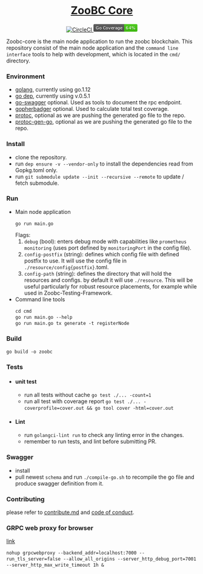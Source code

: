 <h1 align="center">
  <a href="https://github.com/zoobc/zoobc-core">
    ZooBC Core
  </a>
</h1>
<p align="center">
  <a href="https://circleci.com/gh/zoobc/zoobc-core">
    <img src="https://circleci.com/gh/zoobc/zoobc-core.svg?style=svg&circle-token=cdd770bcb30a201696bb10e76ed15504cf235a9f" alt="CircleCI"/>
  </a>
  <a href="#">
    <img src="./coverage_badge.png" alt="cover badge"/>
  </a>
</p>

Zoobc-core is the main node application to run the zoobc blockchain. This repository consist of the main node application and the `command line interface` tools to help with development, which is located in the `cmd/` directory.

### Environment

- [golang](https://golang.org/doc/install), currently using go.1.12
- [go dep](https://golang.github.io/dep/docs/installation.html), currently using v.0.5.1
- [go-swagger](https://github.com/go-swagger/go-swagger) optional. Used as tools to document the rpc endpoint.
- [gopherbadger](https://github.com/jpoles1/gopherbadger) optional. Used to calculate total test coverage.
- [protoc](https://github.com/protocolbuffers/protobuf), optional as we are pushing the generated go file to the repo.
- [protoc-gen-go](https://github.com/golang/protobuf), optional as we are pushing the generated go file to the repo.

### Install

- clone the repository.
- run `dep ensure -v --vendor-only` to install the dependencies read from Gopkg.toml only.
- run `git submodule update --init --recursive --remote` to update / fetch submodule.

### Run

- Main node application
  ```
  go run main.go
  ```
  Flags:
  1. `debug` (bool): enters debug mode with capabilities like `prometheus monitoring` (uses port defined by `monitoringPort` in the config file).
  2. `config-postfix` (string): defines which config file with defined postfix to use. It will use the config file in `./resource/config{postfix}`.toml.
  3. `config-path` (string): defines the directory that will hold the resources and configs. by default it will use `./resource`. This will be useful particularly for robust resource placements, for example while used in Zoobc-Testing-Framework.
- Command line tools
  ```
  cd cmd
  go run main.go --help
  go run main.go tx generate -t registerNode
  ```

### Build

```
go build -o zoobc
```

### Tests

- #### unit test

  - run all tests without cache `go test ./... -count=1`
  - run all test with coverage report `go test ./... -coverprofile=cover.out && go tool cover -html=cover.out`

- #### Lint
  - run `golangci-lint run` to check any linting error in the changes.
  - remember to run tests, and lint before submitting PR.

### Swagger

- install
- pull newest `schema` and run `./compile-go.sh` to recompile the go file and produce swagger definition from it.

### Contributing

please refer to [contribute.md](contribute.md) and [code of conduct](code_of_conduct.md).

### GRPC web proxy for browser

[link](https://github.com/improbable-eng/grpc-web/tree/master/go/grpcwebproxy)

```
nohup grpcwebproxy --backend_addr=localhost:7000 --run_tls_server=false --allow_all_origins --server_http_debug_port=7001 --server_http_max_write_timeout 1h &
```

